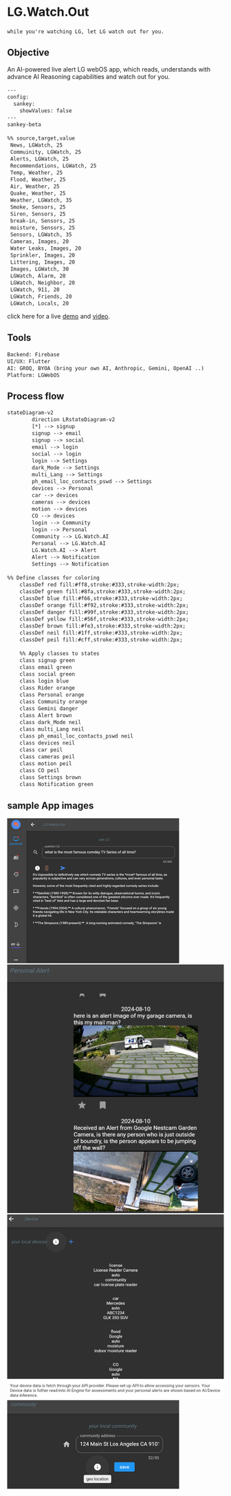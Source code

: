 # LG.Watch.Out

`while you're watching LG, let LG watch out for you.`

## Objective
An AI-powered live alert LG webOS app, which reads, understands with advance AI Reasoning capabilities and watch out for you.

```mermaid
---
config:
  sankey:
    showValues: false
---
sankey-beta

%% source,target,value
 News, LGWatch, 25
 Commuinity, LGWatch, 25
 Alerts, LGWatch, 25
 Recommendations, LGWatch, 25
 Temp, Weather, 25
 Flood, Weather, 25
 Air, Weather, 25
 Quake, Weather, 25
 Weather, LGWatch, 35
 Smoke, Sensors, 25
 Siren, Sensors, 25
 break-in, Sensors, 25
 moisture, Sensors, 25
 Sensors, LGWatch, 35
 Cameras, Images, 20
 Water Leaks, Images, 20
 Sprinkler, Images, 20
 Littering, Images, 20
 Images, LGWatch, 30
 LGWatch, Alarm, 20
 LGWatch, Neighbor, 20
 LGWatch, 911, 20
 LGWatch, Friends, 20
 LGWatch, Locals, 20
```

click here for a live [demo](https://amitxshukla.github.io/LGWatch/) and [video](https://youtu.be/zHdP9TR6BmU).

## Tools
	Backend: Firebase
	UI/UX: Flutter
	AI: GROQ, BYOA (bring your own AI, Anthropic, Gemini, OpenAI ..)
	Platform: LGWebOS

## Process flow

```mermaid
stateDiagram-v2
        direction LRstateDiagram-v2
        [*] --> signup
        signup --> email
        signup --> social
        email --> login
        social --> login
        login --> Settings
        dark_Mode --> Settings
        multi_Lang --> Settings
        ph_email_loc_contacts_pswd --> Settings
        devices --> Personal
        car --> devices
        cameras --> devices
        motion --> devices
        CO --> devices
        login --> Community
        login --> Personal
        Community --> LG.Watch.AI
        Personal --> LG.Watch.AI
        LG.Watch.AI --> Alert
        Alert --> Notification
        Settings --> Notification
        
%% Define classes for coloring
    classDef red fill:#ff8,stroke:#333,stroke-width:2px;
    classDef green fill:#8fa,stroke:#333,stroke-width:2px;
    classDef blue fill:#f66,stroke:#333,stroke-width:2px;
    classDef orange fill:#f92,stroke:#333,stroke-width:2px;
    classDef danger fill:#99f,stroke:#333,stroke-width:2px;
    classDef yellow fill:#56f,stroke:#333,stroke-width:2px;
    classDef brown fill:#fe3,stroke:#333,stroke-width:2px;
    classDef neil fill:#1ff,stroke:#333,stroke-width:2px;
    classDef peil fill:#cff,stroke:#333,stroke-width:2px;

    %% Apply classes to states
    class signup green
    class email green
    class social green
    class login blue
    class Rider orange
    class Personal orange
    class Community orange
    class Gemini danger
    class Alert brown
    class dark_Mode neil
    class multi_Lang neil
    class ph_email_loc_contacts_pswd neil
    class devices neil
    class car peil
    class cameras peil
    class motion peil
    class CO peil
    class Settings brown
    class Notification green
```

## sample App images
![image_1](./assets/images/banner_1.png)
![image_1](./assets/images/banner_2.png)
![image_1](./assets/images/banner_3.png)
![image_1](./assets/images/banner_4.png)
